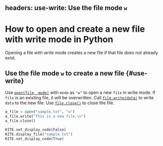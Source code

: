headers:
  use-write: Use the file mode `w`
---
# How to open and create a new file with write mode in Python
Opening a file with write mode creates a new file if that file does not already exist.

## Use the file mode `w` to create a new file {#use-write}
Use [`open(file, mode)`](kite-sym:builtins.open) with `mode` as `"w"` to open a new `file` in write mode. If `file` is an existing file, it will be overwritten. Call [`file.write(data)`](kite-sym:builtins.file.write) to write `data` to the new file. Use [`file.close()`](kite-sym:builtins.file.close) to close the file.

```python
a_file = open("sample.txt", "w")
a_file.write("This is a new file.\n")
a_file.close()

KITE.set_display_code(False)
KITE.display_file("sample.txt")
KITE.set_display_code(True)
```
